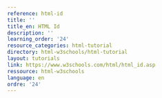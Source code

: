 ```yaml
---
reference: html-id
title: ''
title_en: HTML Id
description: ''
learning_order: '24'
resource_categories: html-tutorial
directory: html-w3schools/html-tutorial
layout: tutorials
link: https://www.w3schools.com/html/html_id.asp
ressource: html-w3schools
language: en
ordre: '24'
---
```

